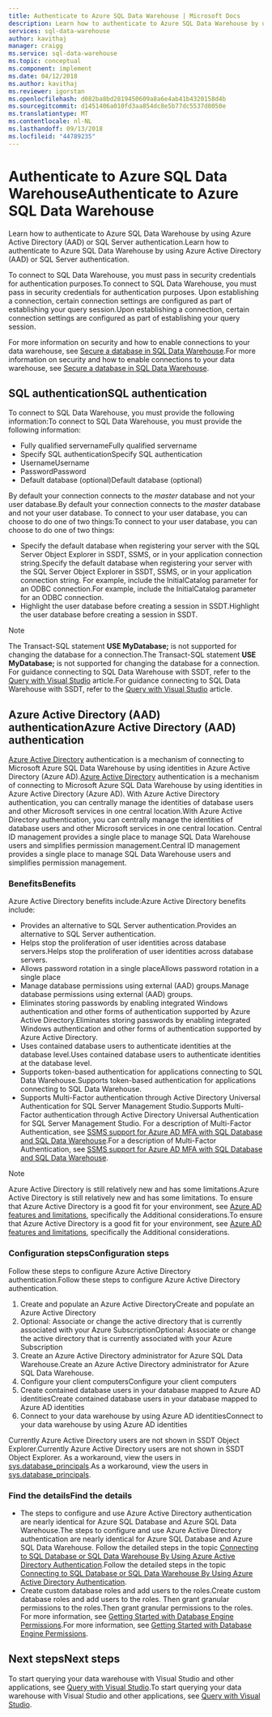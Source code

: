 ```yaml
---
title: Authenticate to Azure SQL Data Warehouse | Microsoft Docs
description: Learn how to authenticate to Azure SQL Data Warehouse by using Azure Active Directory (AAD) or SQL Server authentication.
services: sql-data-warehouse
author: kavithaj
manager: craigg
ms.service: sql-data-warehouse
ms.topic: conceptual
ms.component: implement
ms.date: 04/12/2018
ms.author: kavithaj
ms.reviewer: igorstan
ms.openlocfilehash: d082ba8bd2819450609a8a6e4ab41b4320158d4b
ms.sourcegitcommit: d1451406a010fd3aa854dc8e5b77dc5537d8050e
ms.translationtype: MT
ms.contentlocale: nl-NL
ms.lasthandoff: 09/13/2018
ms.locfileid: "44789235"
---
```

# <a name="authenticate-to-azure-sql-data-warehouse"></a><span data-ttu-id="799d9-103">Authenticate to Azure SQL Data Warehouse</span><span class="sxs-lookup"><span data-stu-id="799d9-103">Authenticate to Azure SQL Data Warehouse</span></span>
<span data-ttu-id="799d9-104">Learn how to authenticate to Azure SQL Data Warehouse by using Azure Active Directory (AAD) or SQL Server authentication.</span><span class="sxs-lookup"><span data-stu-id="799d9-104">Learn how to authenticate to Azure SQL Data Warehouse by using Azure Active Directory (AAD) or SQL Server authentication.</span></span>

<span data-ttu-id="799d9-105">To connect to SQL Data Warehouse, you must pass in security credentials for authentication purposes.</span><span class="sxs-lookup"><span data-stu-id="799d9-105">To connect to SQL Data Warehouse, you must pass in security credentials for authentication purposes.</span></span> <span data-ttu-id="799d9-106">Upon establishing a connection, certain connection settings are configured as part of establishing your query session.</span><span class="sxs-lookup"><span data-stu-id="799d9-106">Upon establishing a connection, certain connection settings are configured as part of establishing your query session.</span></span>  

<span data-ttu-id="799d9-107">For more information on security and how to enable connections to your data warehouse, see [Secure a database in SQL Data Warehouse][Secure a database in SQL Data Warehouse].</span><span class="sxs-lookup"><span data-stu-id="799d9-107">For more information on security and how to enable connections to your data warehouse, see [Secure a database in SQL Data Warehouse][Secure a database in SQL Data Warehouse].</span></span>

## <a name="sql-authentication"></a><span data-ttu-id="799d9-108">SQL authentication</span><span class="sxs-lookup"><span data-stu-id="799d9-108">SQL authentication</span></span>
<span data-ttu-id="799d9-109">To connect to SQL Data Warehouse, you must provide the following information:</span><span class="sxs-lookup"><span data-stu-id="799d9-109">To connect to SQL Data Warehouse, you must provide the following information:</span></span>

* <span data-ttu-id="799d9-110">Fully qualified servername</span><span class="sxs-lookup"><span data-stu-id="799d9-110">Fully qualified servername</span></span>
* <span data-ttu-id="799d9-111">Specify SQL authentication</span><span class="sxs-lookup"><span data-stu-id="799d9-111">Specify SQL authentication</span></span>
* <span data-ttu-id="799d9-112">Username</span><span class="sxs-lookup"><span data-stu-id="799d9-112">Username</span></span>
* <span data-ttu-id="799d9-113">Password</span><span class="sxs-lookup"><span data-stu-id="799d9-113">Password</span></span>
* <span data-ttu-id="799d9-114">Default database (optional)</span><span class="sxs-lookup"><span data-stu-id="799d9-114">Default database (optional)</span></span>

<span data-ttu-id="799d9-115">By default your connection connects to the *master* database and not your user database.</span><span class="sxs-lookup"><span data-stu-id="799d9-115">By default your connection connects to the *master* database and not your user database.</span></span> <span data-ttu-id="799d9-116">To connect to your user database, you can choose to do one of two things:</span><span class="sxs-lookup"><span data-stu-id="799d9-116">To connect to your user database, you can choose to do one of two things:</span></span>

* <span data-ttu-id="799d9-117">Specify the default database when registering your server with the SQL Server Object Explorer in SSDT, SSMS, or in your application connection string.</span><span class="sxs-lookup"><span data-stu-id="799d9-117">Specify the default database when registering your server with the SQL Server Object Explorer in SSDT, SSMS, or in your application connection string.</span></span> <span data-ttu-id="799d9-118">For example, include the InitialCatalog parameter for an ODBC connection.</span><span class="sxs-lookup"><span data-stu-id="799d9-118">For example, include the InitialCatalog parameter for an ODBC connection.</span></span>
* <span data-ttu-id="799d9-119">Highlight the user database before creating a session in SSDT.</span><span class="sxs-lookup"><span data-stu-id="799d9-119">Highlight the user database before creating a session in SSDT.</span></span>

> [!NOTE]
> <span data-ttu-id="799d9-120">The Transact-SQL statement **USE MyDatabase;** is not supported for changing the database for a connection.</span><span class="sxs-lookup"><span data-stu-id="799d9-120">The Transact-SQL statement **USE MyDatabase;** is not supported for changing the database for a connection.</span></span> <span data-ttu-id="799d9-121">For guidance connecting to SQL Data Warehouse with SSDT, refer to the [Query with Visual Studio][Query with Visual Studio] article.</span><span class="sxs-lookup"><span data-stu-id="799d9-121">For guidance connecting to SQL Data Warehouse with SSDT, refer to the [Query with Visual Studio][Query with Visual Studio] article.</span></span>
> 
> 

## <a name="azure-active-directory-aad-authentication"></a><span data-ttu-id="799d9-122">Azure Active Directory (AAD) authentication</span><span class="sxs-lookup"><span data-stu-id="799d9-122">Azure Active Directory (AAD) authentication</span></span>
<span data-ttu-id="799d9-123">[Azure Active Directory][What is Azure Active Directory] authentication is a mechanism of connecting to Microsoft Azure SQL Data Warehouse by using identities in Azure Active Directory (Azure AD).</span><span class="sxs-lookup"><span data-stu-id="799d9-123">[Azure Active Directory][What is Azure Active Directory] authentication is a mechanism of connecting to Microsoft Azure SQL Data Warehouse by using identities in Azure Active Directory (Azure AD).</span></span> <span data-ttu-id="799d9-124">With Azure Active Directory authentication, you can centrally manage the identities of database users and other Microsoft services in one central location.</span><span class="sxs-lookup"><span data-stu-id="799d9-124">With Azure Active Directory authentication, you can centrally manage the identities of database users and other Microsoft services in one central location.</span></span> <span data-ttu-id="799d9-125">Central ID management provides a single place to manage SQL Data Warehouse users and simplifies permission management.</span><span class="sxs-lookup"><span data-stu-id="799d9-125">Central ID management provides a single place to manage SQL Data Warehouse users and simplifies permission management.</span></span> 

### <a name="benefits"></a><span data-ttu-id="799d9-126">Benefits</span><span class="sxs-lookup"><span data-stu-id="799d9-126">Benefits</span></span>
<span data-ttu-id="799d9-127">Azure Active Directory benefits include:</span><span class="sxs-lookup"><span data-stu-id="799d9-127">Azure Active Directory benefits include:</span></span>

* <span data-ttu-id="799d9-128">Provides an alternative to SQL Server authentication.</span><span class="sxs-lookup"><span data-stu-id="799d9-128">Provides an alternative to SQL Server authentication.</span></span>
* <span data-ttu-id="799d9-129">Helps stop the proliferation of user identities across database servers.</span><span class="sxs-lookup"><span data-stu-id="799d9-129">Helps stop the proliferation of user identities across database servers.</span></span>
* <span data-ttu-id="799d9-130">Allows password rotation in a single place</span><span class="sxs-lookup"><span data-stu-id="799d9-130">Allows password rotation in a single place</span></span>
* <span data-ttu-id="799d9-131">Manage database permissions using external (AAD) groups.</span><span class="sxs-lookup"><span data-stu-id="799d9-131">Manage database permissions using external (AAD) groups.</span></span>
* <span data-ttu-id="799d9-132">Eliminates storing passwords by enabling integrated Windows authentication and other forms of authentication supported by Azure Active Directory.</span><span class="sxs-lookup"><span data-stu-id="799d9-132">Eliminates storing passwords by enabling integrated Windows authentication and other forms of authentication supported by Azure Active Directory.</span></span>
* <span data-ttu-id="799d9-133">Uses contained database users to authenticate identities at the database level.</span><span class="sxs-lookup"><span data-stu-id="799d9-133">Uses contained database users to authenticate identities at the database level.</span></span>
* <span data-ttu-id="799d9-134">Supports token-based authentication for applications connecting to SQL Data Warehouse.</span><span class="sxs-lookup"><span data-stu-id="799d9-134">Supports token-based authentication for applications connecting to SQL Data Warehouse.</span></span>
* <span data-ttu-id="799d9-135">Supports Multi-Factor authentication through Active Directory Universal Authentication for SQL Server Management Studio.</span><span class="sxs-lookup"><span data-stu-id="799d9-135">Supports Multi-Factor authentication through Active Directory Universal Authentication for SQL Server Management Studio.</span></span> <span data-ttu-id="799d9-136">For a description of Multi-Factor Authentication, see [SSMS support for Azure AD MFA with SQL Database and SQL Data Warehouse](../sql-database/sql-database-ssms-mfa-authentication.md).</span><span class="sxs-lookup"><span data-stu-id="799d9-136">For a description of Multi-Factor Authentication, see [SSMS support for Azure AD MFA with SQL Database and SQL Data Warehouse](../sql-database/sql-database-ssms-mfa-authentication.md).</span></span>

> [!NOTE]
> <span data-ttu-id="799d9-137">Azure Active Directory is still relatively new and has some limitations.</span><span class="sxs-lookup"><span data-stu-id="799d9-137">Azure Active Directory is still relatively new and has some limitations.</span></span> <span data-ttu-id="799d9-138">To ensure that Azure Active Directory is a good fit for your environment, see [Azure AD features and limitations][Azure AD features and limitations], specifically the Additional considerations.</span><span class="sxs-lookup"><span data-stu-id="799d9-138">To ensure that Azure Active Directory is a good fit for your environment, see [Azure AD features and limitations][Azure AD features and limitations], specifically the Additional considerations.</span></span>
> 
> 

### <a name="configuration-steps"></a><span data-ttu-id="799d9-139">Configuration steps</span><span class="sxs-lookup"><span data-stu-id="799d9-139">Configuration steps</span></span>
<span data-ttu-id="799d9-140">Follow these steps to configure Azure Active Directory authentication.</span><span class="sxs-lookup"><span data-stu-id="799d9-140">Follow these steps to configure Azure Active Directory authentication.</span></span>

1. <span data-ttu-id="799d9-141">Create and populate an Azure Active Directory</span><span class="sxs-lookup"><span data-stu-id="799d9-141">Create and populate an Azure Active Directory</span></span>
2. <span data-ttu-id="799d9-142">Optional: Associate or change the active directory that is currently associated with your Azure Subscription</span><span class="sxs-lookup"><span data-stu-id="799d9-142">Optional: Associate or change the active directory that is currently associated with your Azure Subscription</span></span>
3. <span data-ttu-id="799d9-143">Create an Azure Active Directory administrator for Azure SQL Data Warehouse.</span><span class="sxs-lookup"><span data-stu-id="799d9-143">Create an Azure Active Directory administrator for Azure SQL Data Warehouse.</span></span>
4. <span data-ttu-id="799d9-144">Configure your client computers</span><span class="sxs-lookup"><span data-stu-id="799d9-144">Configure your client computers</span></span>
5. <span data-ttu-id="799d9-145">Create contained database users in your database mapped to Azure AD identities</span><span class="sxs-lookup"><span data-stu-id="799d9-145">Create contained database users in your database mapped to Azure AD identities</span></span>
6. <span data-ttu-id="799d9-146">Connect to your data warehouse by using Azure AD identities</span><span class="sxs-lookup"><span data-stu-id="799d9-146">Connect to your data warehouse by using Azure AD identities</span></span>

<span data-ttu-id="799d9-147">Currently Azure Active Directory users are not shown in SSDT Object Explorer.</span><span class="sxs-lookup"><span data-stu-id="799d9-147">Currently Azure Active Directory users are not shown in SSDT Object Explorer.</span></span> <span data-ttu-id="799d9-148">As a workaround, view the users in [sys.database_principals](https://msdn.microsoft.com/library/ms187328.aspx).</span><span class="sxs-lookup"><span data-stu-id="799d9-148">As a workaround, view the users in [sys.database_principals](https://msdn.microsoft.com/library/ms187328.aspx).</span></span>

### <a name="find-the-details"></a><span data-ttu-id="799d9-149">Find the details</span><span class="sxs-lookup"><span data-stu-id="799d9-149">Find the details</span></span>
* <span data-ttu-id="799d9-150">The steps to configure and use Azure Active Directory authentication are nearly identical for Azure SQL Database and Azure SQL Data Warehouse.</span><span class="sxs-lookup"><span data-stu-id="799d9-150">The steps to configure and use Azure Active Directory authentication are nearly identical for Azure SQL Database and Azure SQL Data Warehouse.</span></span> <span data-ttu-id="799d9-151">Follow the detailed steps in the topic [Connecting to SQL Database or SQL Data Warehouse By Using Azure Active Directory Authentication](../sql-database/sql-database-aad-authentication.md).</span><span class="sxs-lookup"><span data-stu-id="799d9-151">Follow the detailed steps in the topic [Connecting to SQL Database or SQL Data Warehouse By Using Azure Active Directory Authentication](../sql-database/sql-database-aad-authentication.md).</span></span>
* <span data-ttu-id="799d9-152">Create custom database roles and add users to the roles.</span><span class="sxs-lookup"><span data-stu-id="799d9-152">Create custom database roles and add users to the roles.</span></span> <span data-ttu-id="799d9-153">Then grant granular permissions to the roles.</span><span class="sxs-lookup"><span data-stu-id="799d9-153">Then grant granular permissions to the roles.</span></span> <span data-ttu-id="799d9-154">For more information, see [Getting Started with Database Engine Permissions](https://msdn.microsoft.com/library/mt667986.aspx).</span><span class="sxs-lookup"><span data-stu-id="799d9-154">For more information, see [Getting Started with Database Engine Permissions](https://msdn.microsoft.com/library/mt667986.aspx).</span></span>

## <a name="next-steps"></a><span data-ttu-id="799d9-155">Next steps</span><span class="sxs-lookup"><span data-stu-id="799d9-155">Next steps</span></span>
<span data-ttu-id="799d9-156">To start querying your data warehouse with Visual Studio and other applications, see [Query with Visual Studio][Query with Visual Studio].</span><span class="sxs-lookup"><span data-stu-id="799d9-156">To start querying your data warehouse with Visual Studio and other applications, see [Query with Visual Studio][Query with Visual Studio].</span></span>

<!-- Article references -->
[Secure a database in SQL Data Warehouse]: ./sql-data-warehouse-overview-manage-security.md
[Query with Visual Studio]: ./sql-data-warehouse-query-visual-studio.md
[What is Azure Active Directory]:../active-directory/fundamentals/active-directory-whatis.md
[Azure AD features and limitations]: ../sql-database/sql-database-aad-authentication.md#azure-ad-features-and-limitations
